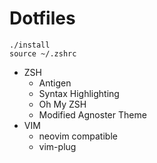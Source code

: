 # Dotfiles

```
./install
source ~/.zshrc
```

+ ZSH
    + Antigen
    + Syntax Highlighting
    + Oh My ZSH
    + Modified Agnoster Theme
+ VIM
    + neovim compatible
    + vim-plug

